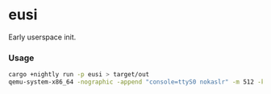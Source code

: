 # eusi
Early userspace init.

### Usage
```bash
cargo +nightly run -p eusi > target/out
qemu-system-x86_64 -nographic -append "console=ttyS0 nokaslr" -m 512 -kernel /boot/vmlinuz-linux -initrd target/out
```
